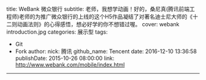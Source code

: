 title: WeBank 微众银行
subtitle: 老师，我想学动画！好的，桑尼真(腾讯前端工程师)老师的为推广微众银行的上线的这个H5作品凝结了对著名迪士尼大师的《十二则动画法则》的心得感悟，想必好学的你不想错过喔。
cover: webank introduction.jpg
categories: 展示型
tags:
  - Git
  - Fork
author:
  nick: 腾讯
  github_name: Tencent
date: 2016-12-10 13:36:58
publishDate: 2015-10-26 08:00:00
link: http://www.webank.com/mobile/index.html
---
